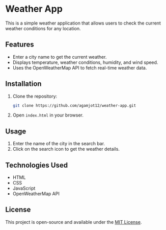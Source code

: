 # Weather App

This is a simple weather application that allows users to check the current weather conditions for any location.

## Features

- Enter a city name to get the current weather.
- Displays temperature, weather conditions, humidity, and wind speed.
- Uses the OpenWeatherMap API to fetch real-time weather data.

## Installation

1. Clone the repository:
   ```bash
   git clone https://github.com/agamjot12/weather-app.git
   ```
2. Open `index.html` in your browser.

## Usage

1. Enter the name of the city in the search bar.
2. Click on the search icon to get the weather details.

## Technologies Used

- HTML
- CSS
- JavaScript
- OpenWeatherMap API

## License

This project is open-source and available under the [MIT License](LICENSE).
